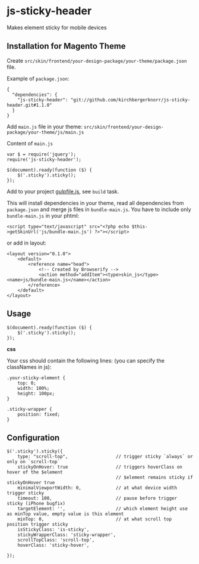 # js-sticky-header

Makes element sticky for mobile devices

## Installation for Magento Theme

Create `src/skin/frontend/your-design-package/your-theme/package.json` file.

Example of `package.json`:

```
{
  "dependencies": {
    "js-sticky-header": "git://github.com/kirchbergerknorr/js-sticky-header.git#1.1.0"
  }
}
```

Add `main.js` file in your theme:
`src/skin/frontend/your-design-package/your-theme/js/main.js`

Content of `main.js`
```
var $ = require('jquery');
require('js-sticky-header');

$(document).ready(function ($) {
    $('.sticky').sticky();
});
```

Add to your project [gulpfile.js](gulpfile.js), see `build` task.
  
This will install dependencies in your theme, read all dependencies from `package.json` and merge js files in `bundle-main.js`.
You have to include only `bundle-main.js` in your phtml:

```
<script type="text/javascript" src="<?php echo $this->getSkinUrl('js/bundle-main.js') ?>"></script>
```

or add in layout: 

```
<layout version="0.1.0">
    <default> 
        <reference name="head">
            <!-- Created by Browserify -->
            <action method="addItem"><type>skin_js</type><name>js/bundle-main.js</name></action>
        </reference>
    </default>
</layout>    
```

## Usage

    $(document).ready(function ($) {
        $('.sticky').sticky();
    });
    
**css**

Your css should contain the following lines: (you can specify the classNames in js):

    .your-sticky-element {
        top: 0;
        width: 100%;
        height: 100px;
    }

    .sticky-wrapper {
        position: fixed;
    }

## Configuration

    $('.sticky').sticky({
        type: "scroll-top",                  // trigger sticky `always` or only on `scroll-top`
        stickyOnHover: true                  // triggers hoverClass on hover of the $element
                                             // $element remains sticky if stickyOnHover true 
        minimalViewportWidth: 0,             // at what device width trigger sticky
        timeout: 100,                        // pause before trigger sticky (iPhone bugfix)
        targetElement: '',                   // which element height use as minTop value, empty value is this element
        minTop: 0,                           // at what scroll top position trigger sticky
        isStickyClass: 'is-sticky',
        stickyWrapperClass: 'sticky-wrapper',
        scrollTopClass: 'scroll-top',
        hoverClass: 'sticky-hover',          
        
    });
